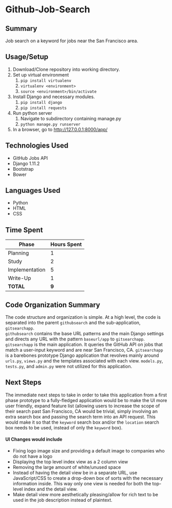 # Github-Job-Search

## Summary
Job search on a keyword for jobs near the San Francisco area.

## Usage/Setup
1. Download/Clone repository into working directory.
2. Set up virtual environment
    1. `pip install virtualenv`
    2. `virtualenv <environment>`
    3. `source <environment>/bin/activate`
3. Install Django and necessary modules.
    1. `pip install django`
    2. `pip install requests`
4. Run python server
    1. Navigate to subdirectory containing manage.py
    2. `python manage.py runserver`
5. In a browser, go to <http://127.0.0.1:8000/app/>

## Technologies Used
* GitHub Jobs API
* Django 1.11.2
* Bootstrap
* Bower

## Languages Used
* Python
* HTML
* CSS

## Time Spent
|Phase         |Hours Spent|
|--------------|:----------|
|Planning      |1          |
|Study         |2          |
|Implementation|5          |
|Write-Up      |1          |
|**TOTAL**     |**9**      |

## Code Organization Summary
The code structure and organization is simple. At a high level, the code is separated into the parent `githubsearch` and the sub-application, `gitsearchapp`.
<br>
`githubsearch` contains the base URL patterns and the main Django settings and directs any URL with the pattern `baseurl/app` to `gitsearchapp`.
<br>
`gitsearchapp` is the main application. It queries the GitHub API on jobs that match a user-input keyword and are near San Francisco, CA. `gitsearchapp` is a barebones prototype Django application that revolves mainly around `urls.py`, `views.py` and the templates associated with each view. `models.py`, `tests.py`, and `admin.py` were not utilized for this application.

## Next Steps
The immediate next steps to take in order to take this application from a first phase prototype to a fully-fledged application would be to make the UI more user friendly, expand feature list (allowing users to increase the scope of their search past San Francisco, CA would be trivial, simply involving an extra search box and passing the search term into an API request. This would make it so that the `keyword` search box and/or the `location` search box needs to be used, instead of only the `keyword` box).
<br>
#### UI Changes would include <br>
* Fixing logo image size and providing a default image to companies who do not have a logo
* Displaying the top level index view as a 2 column view
* Removing the large amount of white/unused space
* Instead of having the detail view be in a separate URL, use JavaScript/CSS to create a drop-down box of sorts with the necessary information inside. This way only one view is needed for both the top-level index and the detail view.
* Make detail view more aesthetically pleasing/allow for rich text to be used in the job description instead of plaintext.


